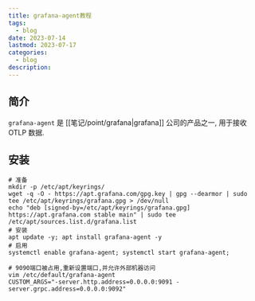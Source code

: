 ```yaml
---
title: grafana-agent教程
tags:
  - blog
date: 2023-07-14
lastmod: 2023-07-17
categories:
  - blog
description: 
---
```


## 简介

`grafana-agent` 是 [[笔记/point/grafana|grafana]] 公司的产品之一, 用于接收 OTLP 数据.

## 安装

```shell
# 准备
mkdir -p /etc/apt/keyrings/
wget -q -O - https://apt.grafana.com/gpg.key | gpg --dearmor | sudo tee /etc/apt/keyrings/grafana.gpg > /dev/null
echo "deb [signed-by=/etc/apt/keyrings/grafana.gpg] https://apt.grafana.com stable main" | sudo tee /etc/apt/sources.list.d/grafana.list
# 安装
apt update -y; apt install grafana-agent -y
# 启用
systemctl enable grafana-agent; systemctl start grafana-agent;

# 9090端口被占用,重新设置端口,并允许外部机器访问
vim /etc/default/grafana-agent
CUSTOM_ARGS="-server.http.address=0.0.0.0:9091 -server.grpc.address=0.0.0.0:9092"
```
